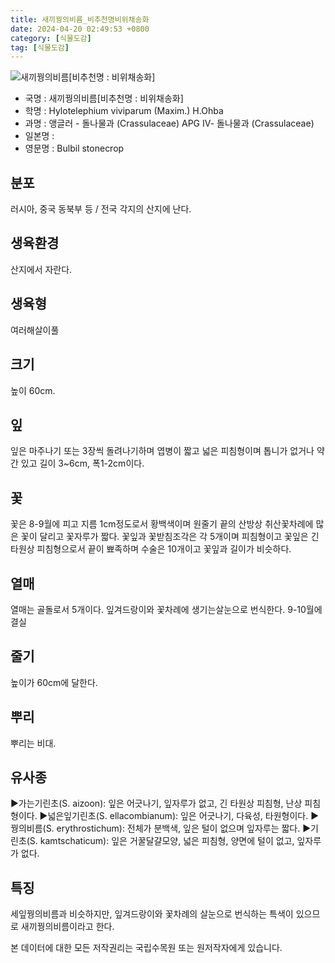 ```yaml
---
title: 새끼꿩의비름_비추천명비위채송화
date: 2024-04-20 02:49:53 +0800
category: [식물도감]
tag: [식물도감]
---
```




![새끼꿩의비름[비추천명 : 비위채송화]](/fileUpload/plants/basic/Crassulaceae/Hylotelephium/18545/1_th2.jpg)
- 국명 : 새끼꿩의비름[비추천명 : 비위채송화]
- 학명 : Hylotelephium viviparum (Maxim.) H.Ohba
- 과명 : 앵글러 - 돌나물과 (Crassulaceae) APG Ⅳ- 돌나물과 (Crassulaceae)
- 일본명 : 
- 영문명 : Bulbil stonecrop


## 분포
러시아, 중국 동북부 등 / 전국 각지의 산지에 난다.
## 생육환경
산지에서 자란다.
## 생육형
여러해살이풀 
## 크기
높이 60cm.
## 잎
잎은 마주나기 또는 3장씩 돌려나기하며 엽병이 짧고 넓은 피침형이며 톱니가 없거나 약간 있고 길이 3~6cm, 폭1-2cm이다.
## 꽃
꽃은 8-9월에 피고 지름 1cm정도로서 황백색이며 원줄기 끝의 산방상 취산꽃차례에 많은 꽃이 달리고 꽃자루가 짧다. 꽃잎과 꽃받침조각은 각 5개이며 피침형이고 꽃잎은 긴 타원상 피침형으로서 끝이 뾰족하며 수술은 10개이고 꽃잎과 길이가 비슷하다.
## 열매
열매는 골돌로서 5개이다. 잎겨드랑이와 꽃차례에 생기는살눈으로 번식한다. 9-10월에 결실
## 줄기
높이가 60cm에 달한다.
## 뿌리
뿌리는 비대.
## 유사종
▶가는기린초(S. aizoon): 잎은 어긋나기, 잎자루가 없고, 긴 타원상 피침형, 난상 피침형이다.▶넓은잎기린초(S. ellacombianum): 잎은 어긋나기, 다육성, 타원형이다.▶꿩의비름(S. erythrostichum): 전체가 분백색, 잎은 털이 없으며 잎자루는 짧다.▶기린초(S. kamtschaticum): 잎은 거꿀달걀모양, 넓은 피침형, 양면에 털이 없고, 잎자루가 없다.
## 특징
세잎꿩의비름과 비슷하지만, 잎겨드랑이와 꽃차례의 살눈으로 번식하는 특색이 있으므로 새끼꿩의비름이라고 한다.






본 데이터에 대한 모든 저작권리는 국립수목원 또는 원저작자에게 있습니다.

